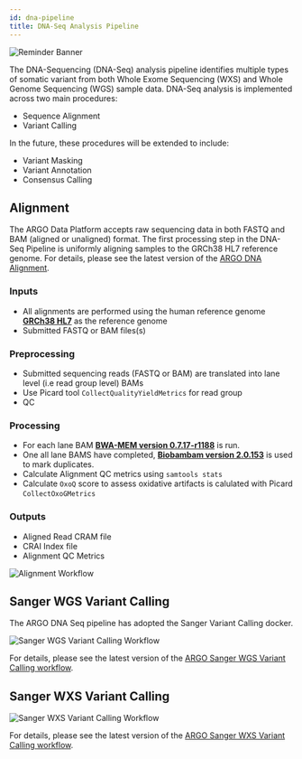 ```yaml
---
id: dna-pipeline
title: DNA-Seq Analysis Pipeline
---
```


![Reminder Banner](/assets/submission/banner-reminder.svg)

The DNA-Sequencing (DNA-Seq) analysis pipeline identifies multiple types of somatic variant from both Whole Exome Sequencing (WXS) and Whole Genome Sequencing (WGS) sample data. DNA-Seq analysis is implemented across two main procedures:

- Sequence Alignment
- Variant Calling

In the future, these procedures will be extended to include:

- Variant Masking
- Variant Annotation
- Consensus Calling

## Alignment

The ARGO Data Platform accepts raw sequencing data in both FASTQ and BAM (aligned or unaligned) format. The first processing step in the DNA-Seq Pipeline is uniformly aligning samples to the GRCh38 HL7 reference genome. For details, please see the latest version of the [ARGO DNA Alignment](https://github.com/icgc-argo/dna-seq-processing-wfs/releases).

### Inputs

- All alignments are performed using the human reference genome **[GRCh38 HL7](http://ftp.1000genomes.ebi.ac.uk/vol1/ftp/technical/reference/GRCh38_reference_genome)** as the reference genome
- Submitted FASTQ or BAM files(s)

### Preprocessing

- Submitted sequencing reads (FASTQ or BAM) are translated into lane level (i.e read group level) BAMs
- Use Picard tool `CollectQualityYieldMetrics` for read group
- QC

### Processing

- For each lane BAM **[BWA-MEM version 0.7.17-r1188](https://github.com/lh3/bwa/archive/v0.7.17.tar.gz)** is run.
- One all lane BAMS have completed, **[Biobambam version 2.0.153](https://gitlab.com/german.tischler/biobambam2/-/archive/2.0.153-release-20200124123734/biobambam2-2.0.153-release-20200124123734.tar.gz)** is used to mark duplicates.
- Calculate Alignment QC metrics using `samtools stats`
- Calculate `OxoQ` score to assess oxidative artifacts is calulated with Picard `CollectOxoGMetrics`

### Outputs

- Aligned Read CRAM file
- CRAI Index file
- Alignment QC Metrics

![Alignment Workflow](/assets/analysis-workflows/ARGO-Alignment.png)

## Sanger WGS Variant Calling

The ARGO DNA Seq pipeline has adopted the Sanger Variant Calling docker.

![Sanger WGS Variant Calling Workflow](/assets/analysis-workflows/ARGO-WGS-variant-calling.png)

For details, please see the latest version of the [ARGO Sanger WGS Variant Calling workflow](https://github.com/icgc-argo/sanger-wgs-variant-calling/releases).

## Sanger WXS Variant Calling

![Sanger WXS Variant Calling Workflow](/assets/analysis-workflows/ARGO-WXS-variant-calling.png)

For details, please see the latest version of the [ARGO Sanger WXS Variant Calling workflow](https://github.com/icgc-argo/sanger-wxs-variant-calling/releases).
